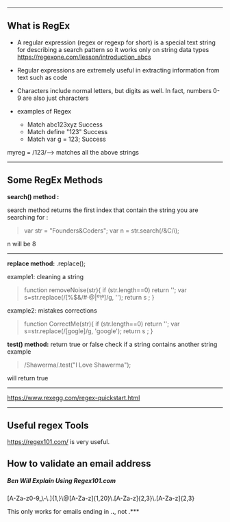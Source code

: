 

____________________________
## What is RegEx
* A regular expression (regex or regexp for short) is a special text string for describing a search pattern so it works only on string data types
https://regexone.com/lesson/introduction_abcs

* Regular expressions are extremely useful in extracting information from text such as code

* Characters include normal letters, but digits as well. In fact, numbers 0-9 are also just characters 

* examples of Regex

  * Match	abc123xyz	Success
  * Match	define "123"	Success
  * Match	var g = 123;	Success

myreg = /123/--> matches all the above strings





_________________________













## Some RegEx Methods



**search() method :**

search method returns the first index that contain the string you are searching for :
> var str = "Founders&Coders";
> var n = str.search(/&C/i);
> 
 n will be 8
________



**replace method:**
.replace();

example1:
 cleaning a string 

> function removeNoise(str){
>   if (str.length==0) return '';
> 	var s=str.replace(/[%$&/#·@|º\\ª]/g, '');
>   return s ;
> }
> 

example2:
 mistakes corrections
> function CorrectMe(str){
>   if (str.length==0) return '';
> 	var s=str.replace(/[gogle]/g, 'google');
>   return s ;
> }





**test() method:**
return true or false
check if a string contains another string
example
> /Shawerma/.test("I Love Shawerma");
> 
will return true 


________


https://www.rexegg.com/regex-quickstart.html

____






## Useful regex Tools

https://regex101.com/ is very useful. 



## How to validate an email address
##### Ben Will Explain  Using Regex101.com
[A-Za-z0-9_\\-\\.]{1,}\\@[A-Za-z]{1,20}\\.[A-Za-z]{2,3}\\.[A-Za-z]{2,3}

This only works for emails ending in .**.**, not .***
